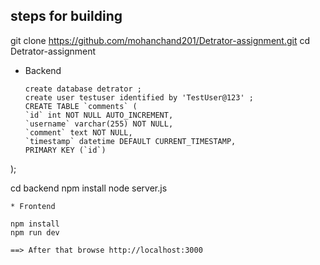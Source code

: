 ## steps for building 

git clone https://github.com/mohanchand201/Detrator-assignment.git
cd Detrator-assignment

* Backend
  ```
  create database detrator ;
  create user testuser identified by 'TestUser@123' ;
  CREATE TABLE `comments` (
  `id` int NOT NULL AUTO_INCREMENT,
  `username` varchar(255) NOT NULL,
  `comment` text NOT NULL,
  `timestamp` datetime DEFAULT CURRENT_TIMESTAMP,
  PRIMARY KEY (`id`)
); 

cd backend
npm install 
node server.js

  ```
* Frontend
```
    npm install
    npm run dev
```
==> After that browse http://localhost:3000
